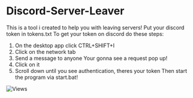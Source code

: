 # Discord-Server-Leaver

This is a tool i created to help you with leaving servers!
Put your discord token in tokens.txt
To get your token on discord do these steps:
1. On the desktop app click CTRL+SHIFT+I
2. Click on the network tab
3. Send a message to anyone
Your gonna see a request pop up!
4. Click on it
5. Scroll down until you see authentication, theres your token
Then start the program via start.bat!


![Views](https://komarev.com/ghpvc/?username=HarpyThatGuy&repo=Discord-Server-Leaver&color=brightgreen&style=flat&label=Repo+Views)
